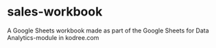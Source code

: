 # sales-workbook
A Google Sheets workbook made as part of the Google Sheets for Data Analytics-module in kodree.com 
